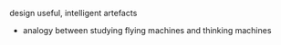 design useful, intelligent artefacts
- analogy between studying flying machines and thinking machines